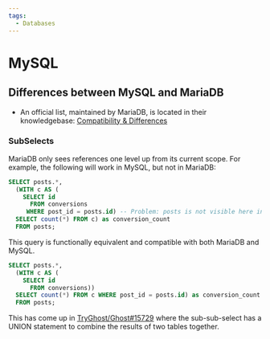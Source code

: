 ```yaml
---
tags:
  - Databases
---
```


# MySQL

## Differences between MySQL and MariaDB

- An official list, maintained by MariaDB, is located in their knowledgebase:
  [Compatibility & Differences](https://mariadb.com/kb/en/compatibility-differences/)

### SubSelects

MariaDB only sees references one level up from its current scope. For example,
the following will work in MySQL, but not in MariaDB:

```sql
SELECT posts.*,
  (WITH c AS (
    SELECT id
      FROM conversions
     WHERE post_id = posts.id) -- Problem: posts is not visible here in MariaDB
  SELECT count(*) FROM c) as conversion_count
  FROM posts;
```

This query is functionally equivalent and compatible with both MariaDB and
MySQL.

```sql
SELECT posts.*,
  (WITH c AS (
    SELECT id
      FROM conversions))
  SELECT count(*) FROM c WHERE post_id = posts.id) as conversion_count
  FROM posts;
```

This has come up in
[TryGhost/Ghost#15729](https://github.com/TryGhost/Ghost/issues/15729) where the
sub-sub-select has a UNION statement to combine the results of two tables
together.
